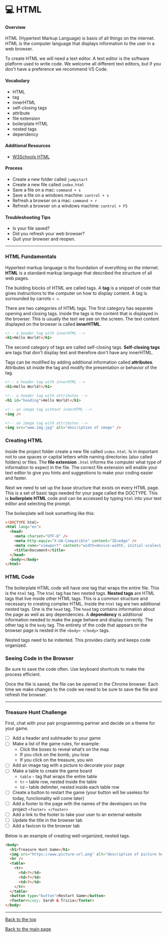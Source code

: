 # 💻 HTML

#### Overview

HTML (Hypertext Markup Language) is basis of all things on the internet. HTML is the computer language that displays information to the user in a web browser.

To create HTML we will need a text editor. A text editor is the software platform used to write code. We welcome all different text editors, but if you don't have a preference we recommend VS Code.

#### Vocabulary

- HTML
- tag
- innerHTML
- self-closing tags
- attribute
- file extension
- boilerplate HTML
- nested tags
- dependency

#### Additional Resources

- [W3Schools HTML](https://www.w3schools.com/html/)

#### Process

- Create a new folder called `jumpstart`
- Create a new file called `index.html`
- Save a file on a mac: `command + s`
- Save a file on a windows machine: `control + s`
- Refresh a browser on a mac: `command + r`
- Refresh a browser on a windows machine: `control + F5`

#### Troubleshooting Tips

- Is your file saved?
- Did you refresh your web browser?
- Quit your browser and reopen.

---

### HTML Fundamentals

Hypertext markup language is the foundation of everything on the internet. **HTML** is a standard markup language that described the structure of all web pages.

The building blocks of HTML are called tags. A **tag** is a snippet of code that gives instructions to the computer on how to display content. A tag is surrounded by carrots `< >`.

There are two categories of HTML tags. The first category has separate opening and closing tags. Inside the tags is the content that is displayed in the browser. This is usually the text we see on the screen. The text content displayed on the browser is called **innerHTML**.

```html
<!-- a header tag with innerHTML -->
<h1>Hello World!</h1>
```

The second category of tags are called self-closing tags. **Self-closing tags** are tags that don't display text and therefore don't have any innerHTML.

Tags can be modified by adding additional information called **attributes**. Attributes sit inside the tag and modify the presentation or behavior of the tag.

```html
<!-- a header tag with innerHTML -->
<h1>Hello World!</h1>

<!-- a header tag with attributes -->
<h1 id="heading">Hello World!</h1>

<!-- an image tag without innerHTML -->
<img />

<!-- an image tag with attributes -->
<img src="www.img.jpg" alt="description of image" />
```

### Creating HTML

Inside the project folder create a new file called `index.html`. Is in important not to use spaces or capital letters while naming directories (also called folders) or files. The **file extension** `.html` informs the computer what type of information to expect in the file. The correct file extension will enable your text editor to give you hints and suggestions to make your coding easier and faster.

Next we need to set up the base structure that exists on every HTML page. This is a set of basic tags needed for your page called the DOCTYPE. This is **boilerplate HTML** code and can be accessed by typing `html` into your text editor and selecting the prompt.

The boilerplate will look something like this:

```html
<!DOCTYPE html>
<html lang="en">
  <head>
    <meta charset="UTF-8" />
    <meta http-equiv="X-UA-Compatible" content="IE=edge" />
    <meta name="viewport" content="width=device-width, initial-scale=1.0" />
    <title>Document</title>
  </head>
  <body></body>
</html>
```

### HTML Code

The boilerplate HTML code will have one tag that wraps the entire file. This is the `html` tag. The `html` tag has two nested tags. **Nested tags** are HTML tags that live inside other HTML tags. This is a common structure and necessary to creating complex HTML. Inside the `html` tag are two additional nested tags. One is the `head` tag. The `head` tag contains information about the page as well as any dependencies. A **dependency** is additional information needed to make the page behave and display correctly. The other tag is the `body` tag. The entirety of the code that appears on the browser page is nested in the `<body> </body>` tags.

Nested tags need to be indented. This provides clarity and keeps code organized.

### Seeing Code in the Browser

Be sure to save the code often. Use keyboard shortcuts to make the process efficient.

Once the file is saved, the file can be opened in the Chrome browser. Each time we make changes to the code we need to be sure to save the file and refresh the browser.

---

### Treasure Hunt Challenge

First, chat with your pair programming partner and decide on a theme for your game.

- [ ] Add a header and subheader to your game
- [ ] Make a list of the game rules, for example:
  - Click the boxes to reveal what’s on the map
  - If you click on the bomb, you lose
  - If you click on the treasure, you win
- [ ] Add an image tag with a picture to decorate your page
- [ ] Make a table to create the game board
  - `table` - tag that wraps the entire table
  - `tr` – table row, nested inside the table
  - `td` – table delimiter, nested inside each table row
- [ ] Create a button to restart the game (your button will be useless for today, functionality will come later)
- [ ] Add a footer to the page with the names of the developers on the project `<footer> </footer>`
- [ ] Add a link to the footer to take your user to an external website
- [ ] Update the title in the browser tab
- [ ] Add a favicon to the browser tab

Below is an example of creating well-organized, nested tags.

```html
<body>
  <h1>Treasure Hunt Game</h1>
  <img src="https://www.picture-url.png" alt="description of picture here" />
  <hr />
  <table>
    <tr>
      <td>?</td>
      <td>?</td>
      <td>?</td>
    </tr>
  </table>
  <button type="button">Restart Game</button>
  <footer>&copy; Sarah & Tricia</footer>
</body>
```

---

[Back to the top](#html)

[Back to the main page](../README.md)
